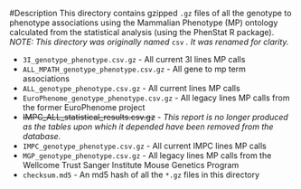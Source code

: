 #Description
This directory contains gzipped `.gz`
             files of all the genotype to phenotype
             associations using the Mammalian Phenotype
             (MP) ontology calculated from the statistical
             analysis (using the PhenStat R package).
             _NOTE: This directory was originally named_
             `csv` _. It was renamed for clarity._
  
-  `3I_genotype_phenotype.csv.gz` - All current 3I lines
   MP calls
-  `ALL_MPATH_genotype_phenotype.csv.gz` - All gene to mp term
   associations
-  `ALL_genotype_phenotype.csv.gz` - All current lines MP calls
-  `EuroPhenome_genotype_phenotype.csv.gz` - All legacy
  lines MP calls from the former EuroPhenome project
- ~~IMPC_ALL_statistical_results.csv.gz~~ - _This report is
  no longer produced as the tables upon which it depended
  have been removed from the database._
- `IMPC_genotype_phenotype.csv.gz` - All current IMPC
  lines MP calls
- `MGP_genotype_phenotype.csv.gz` - All legacy
   lines MP calls from the Wellcome Trust Sanger
    Institute Mouse Genetics Program
- `checksum.md5` - An md5 hash of all the `*.gz`
  files in this directory